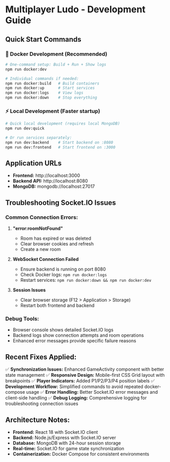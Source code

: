# Multiplayer Ludo - Development Guide

## Quick Start Commands

### 🐳 Docker Development (Recommended)
```bash
# One-command setup: Build + Run + Show logs
npm run docker:dev

# Individual commands if needed:
npm run docker:build   # Build containers
npm run docker:up      # Start services
npm run docker:logs    # View logs
npm run docker:down    # Stop everything
```

### ⚡ Local Development (Faster startup)
```bash
# Quick local development (requires local MongoDB)
npm run dev:quick

# Or run services separately:
npm run dev:backend    # Start backend on :8080
npm run dev:frontend   # Start frontend on :3000
```

## Application URLs
- **Frontend:** http://localhost:3000
- **Backend API:** http://localhost:8080
- **MongoDB:** mongodb://localhost:27017

## Troubleshooting Socket.IO Issues

### Common Connection Errors:

1. **"error:roomNotFound"**
   - Room has expired or was deleted
   - Clear browser cookies and refresh
   - Create a new room

2. **WebSocket Connection Failed**
   - Ensure backend is running on port 8080
   - Check Docker logs: `npm run docker:logs`
   - Restart services: `npm run docker:down && npm run docker:dev`

3. **Session Issues**
   - Clear browser storage (F12 > Application > Storage)
   - Restart both frontend and backend

### Debug Tools:
- Browser console shows detailed Socket.IO logs
- Backend logs show connection attempts and room operations
- Enhanced error messages provide specific failure reasons

## Recent Fixes Applied:

✅ **Synchronization Issues:** Enhanced GameActivity component with better state management
✅ **Responsive Design:** Mobile-first CSS Grid layout with breakpoints
✅ **Player Indicators:** Added P1/P2/P3/P4 position labels
✅ **Development Workflow:** Simplified commands to avoid repeated docker-compose usage
✅ **Error Handling:** Better Socket.IO error messages and client-side handling
✅ **Debug Logging:** Comprehensive logging for troubleshooting connection issues

## Architecture Notes:
- **Frontend:** React 18 with Socket.IO client
- **Backend:** Node.js/Express with Socket.IO server  
- **Database:** MongoDB with 24-hour session storage
- **Real-time:** Socket.IO for game state synchronization
- **Containerization:** Docker Compose for consistent environments